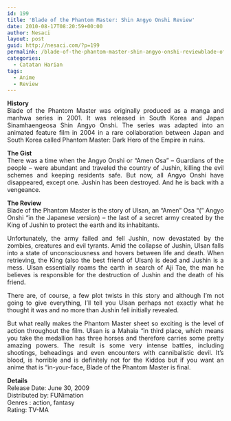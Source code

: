 ```yaml
---
id: 199
title: 'Blade of the Phantom Master: Shin Angyo Onshi Review'
date: 2010-08-17T08:20:59+00:00
author: Nesaci
layout: post
guid: http://nesaci.com/?p=199
permalink: /blade-of-the-phantom-master-shin-angyo-onshi-reviewblade-of-the-phantom-master-shin-angyo-onshi-review/
categories:
  - Catatan Harian
tags:
  - Anime
  - Review
---
```

<p style="text-align: justify;">
  <strong>History</strong><br /> Blade of the Phantom Master was originally produced as a manga and manhwa series in 2001. It was released in South Korea and Japan Sinamhaengeosa Shin Angyo Onshi. The series was adapted into an animated feature film in 2004 in a rare collaboration between Japan and South Korea called Phantom Master: Dark Hero of the Empire in ruins.
</p>

<p style="text-align: justify;">
  <strong>The Gist</strong><br /> There was a time when the Angyo Onshi or &#8220;Amen Osa&#8221; &#8211; Guardians of the people &#8211; were abundant and traveled the country of Jushin, killing the evil schemes and keeping residents safe. But now, all Angyo Onshi have disappeared, except one. Jushin has been destroyed. And he is back with a vengeance.
</p>

<p style="text-align: justify;">
  <strong>The Review</strong><br /> Blade of the Phantom Master is the story of Ulsan, an &#8220;Amen&#8221; Osa &#8220;(&#8221; Angyo Onshi &#8220;in the Japanese version) &#8211; the last of a secret army created by the King of Jushin to protect the earth and its inhabitants.
</p>

<p style="text-align: justify;">
  Unfortunately, the army failed and fell Jushin, now devastated by the zombies, creatures and evil tyrants. Amid the collapse of Jushin, Ulsan falls into a state of unconsciousness and hovers between life and death. When retrieving, the King (also the best friend of Ulsan) is dead and Jushin is a mess. Ulsan essentially roams the earth in search of Aji Tae, the man he believes is responsible for the destruction of Jushin and the death of his friend.
</p>

<p style="text-align: justify;">
  There are, of course, a few plot twists in this story and although I&#8217;m not going to give everything, I&#8217;ll tell you Ulsan perhaps not exactly what he thought it was and no more than Jushin fell initially revealed.
</p>

<p style="text-align: justify;">
  But what really makes the Phantom Master sheet so exciting is the level of action throughout the film. Ulsan is a Mahaia &#8220;in third place, which means you take the medallion has three horses and therefore carries some pretty amazing powers. The result is some very intense battles, including shootings, beheadings and even encounters with cannibalistic devil. It&#8217;s blood, is horrible and is definitely not for the Kiddos but if you want an anime that is &#8220;in-your-face, Blade of the Phantom Master is final.
</p>

<p style="text-align: justify;">
  <strong>Details</strong><br /> Release Date: June 30, 2009<br /> Distributed by: FUNimation<br /> Genres : action, fantasy<br /> Rating: TV-MA
</p>